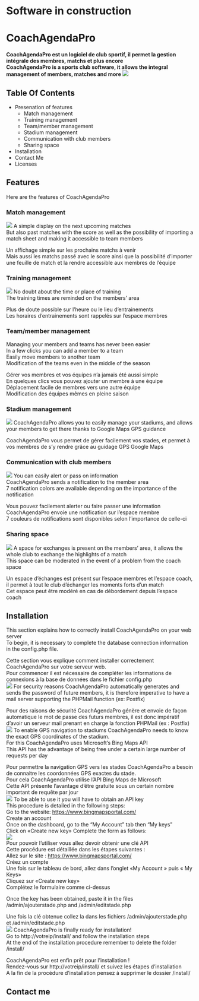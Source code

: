 # Software in construction
# CoachAgendaPro
**CoachAgendaPro est un logiciel de club sportif, il permet la gestion intégrale des membres, matchs et plus encore**  
**CoachAgendaPro is a sports club software, it allows the integral management of members, matches and more**
![](https://raw.githubusercontent.com/ludovic-ggn/CoachAgendaPro/main/Project%20Picture/Ordi%20%2B%20Tel.png)
## Table Of Contents
 - Presenation of features
   - Match management
   - Training management
   - Team/member management
   - Stadium management
   - Communication with club members
   - Sharing space
 - Installation
 - Contact Me
 - Licenses

## Features
Here are the features of CoachAgendaPro
### Match management
![](https://raw.githubusercontent.com/ludovic-ggn/CoachAgendaPro/main/Project%20Picture/matchs%20passe.PNG)
A simple display on the next upcoming matches  
But also past matches with the score as well as the possibility of importing a match sheet and making 
it accessible to team members  
  
Un affichage simple sur les prochains matchs à venir  
Mais aussi les matchs passé avec le score ainsi que la possibilité d’importer une feuille de match et la 
rendre accessible aux membres de l’équipe  
### Training management
![](https://raw.githubusercontent.com/ludovic-ggn/CoachAgendaPro/main/Project%20Picture/entrainements.PNG)
No doubt about the time or place of training  
The training times are reminded on the members’ area  
  
Plus de doute possible sur l’heure ou le lieu d’entrainements  
Les horaires d’entrainements sont rappelés sur l’espace membres  
### Team/member management
Managing your members and teams has never been easier  
In a few clicks you can add a member to a team  
Easily move members to another team  
Modification of the teams even in the middle of the season  
  
Gérer vos membres et vos équipes n’a jamais été aussi simple  
En quelques clics vous pouvez ajouter un membre à une équipe  
Déplacement facile de membres vers une autre équipe  
Modification des équipes mêmes en pleine saison  
### Stadium management
![](https://raw.githubusercontent.com/ludovic-ggn/CoachAgendaPro/main/Project%20Picture/stades.PNG)
CoachAgendaPro allows you to easily manage your stadiums, and allows your members to get there 
thanks to Google Maps GPS guidance  
  
CoachAgendaPro vous permet de gérer facilement vos stades, et permet à vos membres de s’y 
rendre grâce au guidage GPS Google Maps  
### Communication with club members
![](https://raw.githubusercontent.com/ludovic-ggn/CoachAgendaPro/main/Project%20Picture/notif.PNG)
You can easily alert or pass on information  
CoachAgendaPro sends a notification to the member area  
7 notification colors are available depending on the importance of the notification  
  
Vous pouvez facilement alerter ou faire passer une information  
CoachAgendaPro envoie une notification sur l’espace membre  
7 couleurs de notifications sont disponibles selon l’importance de celle-ci  
### Sharing space
![](https://raw.githubusercontent.com/ludovic-ggn/CoachAgendaPro/main/Project%20Picture/echanges.PNG)
A space for exchanges is present on the members’ area, it allows the whole club to exchange the 
highlights of a match  
This space can be moderated in the event of a problem from the coach space  
  
Un espace d’échanges est présent sur l’espace membres et l’espace coach, il permet à tout le club 
d’échanger les moments forts d’un match  
Cet espace peut être modéré en cas de débordement depuis l’espace coach  
## Installation
This section explains how to correctly install CoachAgendaPro on your web server  
To begin, it is necessary to complete the database connection information in the config.php file.  
  
Cette section vous explique comment installer correctement CoachAgendaPro sur votre serveur web.  
Pour commencer il est nécessaire de compléter les informations de connexions à la base de données
dans le fichier config.php  
![](https://raw.githubusercontent.com/ludovic-ggn/CoachAgendaPro/main/Project%20Picture/Config.png)
For security reasons CoachAgendaPro automatically generates and sends the password of future 
members, it is therefore imperative to have a mail server supporting the PHPMail function (ex: 
Postfix)  
  
Pour des raisons de sécurité CoachAgendaPro génère et envoie de façon automatique le mot de 
passe des futurs membres, il est donc impératif d’avoir un serveur mail prenant en charge la fonction 
PHPMail (ex : Postfix)  
![](https://raw.githubusercontent.com/ludovic-ggn/CoachAgendaPro/main/Project%20Picture/mail.png)
To enable GPS navigation to stadiums CoachAgendaPro needs to know the exact GPS coordinates of 
the stadium.  
For this CoachAgendaPro uses Microsoft’s Bing Maps API  
This API has the advantage of being free under a certain large number of requests per day  
  
Pour permettre la navigation GPS vers les stades CoachAgendaPro a besoin de connaitre les 
coordonnées GPS exactes du stade.  
Pour cela CoachAgendaPro utilise l’API Bing Maps de Microsoft  
Cette API présente l’avantage d’être gratuite sous un certain nombre important de requête par jour  
![](https://raw.githubusercontent.com/ludovic-ggn/CoachAgendaPro/main/Project%20Picture/gps.png)
To be able to use it you will have to obtain an API key  
This procedure is detailed in the following steps:  
Go to the website: https://www.bingmapsportal.com/  
Create an account  
Once on the dashboard, go to the “My Account” tab then “My keys”   
Click on «Create new key» 
Complete the form as follows:  
![](https://raw.githubusercontent.com/ludovic-ggn/CoachAgendaPro/main/Project%20Picture/cle.PNG)  
Pour pouvoir l’utiliser vous allez devoir obtenir une clé API  
Cette procédure est détaillée dans les étapes suivantes :  
Allez sur le site : https://www.bingmapsportal.com/  
Créez un compte  
Une fois sur le tableau de bord, allez dans l’onglet «My Account » puis « My Keys»  
Cliquez sur «Create new key»  
Complétez le formulaire comme ci-dessus
  
Once the key has been obtained, paste it in the files /admin/ajouterstade.php and
/admin/editstade.php  
  
Une fois la clé obtenue collez la dans les fichiers /admin/ajouterstade.php et /admin/editstade.php  
![](https://raw.githubusercontent.com/ludovic-ggn/CoachAgendaPro/main/Project%20Picture/api%20rectangle.png) 
CoachAgendaPro is finally ready for installation!  
Go to http://votreip/install/ and follow the installation steps  
At the end of the installation procedure remember to delete the folder /install/  
  
CoachAgendaPro est enfin prêt pour l’installation !  
Rendez-vous sur http://votreip/install/ et suivez les étapes d’installation  
A la fin de la procédure d’installation pensez à supprimer le dossier /install/  
## Contact me
